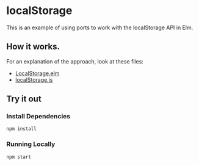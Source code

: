 # localStorage

This is an example of using ports to work with the localStorage API in Elm.


## How it works.

For an explanation of the approach, look at these files:

 - [LocalStorage.elm](app/elm/LocalStorage.elm)
 - [localStorage.js](app/js/localStorage.js)


## Try it out

### Install Dependencies

`npm install`

### Running Locally

`npm start`

